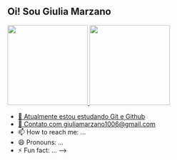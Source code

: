 ## Oi! Sou Giulia Marzano

<div>
<a href="https://github.com/agussddp">
<img height="180em" src="https://github-readme-stats.vercel.app/api?username=agussddp&show_icons=true&theme=transparent&include_all_commits=true&count_private=true" 
https://github-readme-stats.vercel.app/api?username=anuraghazra&show_icons=true&bg_color=00000000)/>
<img height="180em" src="https://github-readme-stats.vercel.app/api/top-langs/?username=agussddp&layout=compact&langs_count=16&theme=transparent"/>


 


- 🔭 Atualmente estou estudando Git e Github
- 💬 Contato com giuliamarzano1006@gmail.com
- 📫 How to reach me: ...
- 😄 Pronouns: ...
- ⚡ Fun fact: ...
-->
